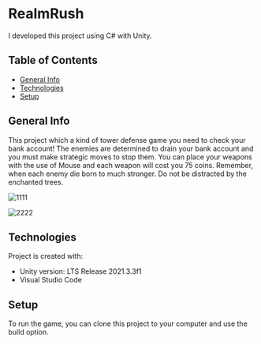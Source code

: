 # RealmRush
I developed this project using C# with Unity.
## Table of Contents
- [General Info](#general-info)
- [Technologies](#technologies)
- [Setup](#setup)


## General Info
This project which a kind of tower defense game you need to check your bank account! The enemies are determined to drain your bank account and you must make strategic moves to stop them. You can place your weapons with the use of Mouse and each weapon will cost you 75 coins. Remember, when each enemy die born to much stronger. Do not be distracted by the enchanted trees. 

![1111](https://user-images.githubusercontent.com/105501017/183439375-fcedf243-5f84-4364-ac91-43cea42a5862.PNG)

![2222](https://user-images.githubusercontent.com/105501017/183439386-7aea81d4-5bbd-408a-9a00-a9652f3268db.PNG)

## Technologies
Project is created with:
- Unity version: LTS Release 2021.3.3f1
- Visual Studio Code

## Setup
To run the game, you can clone this project to your computer and use the build option.
